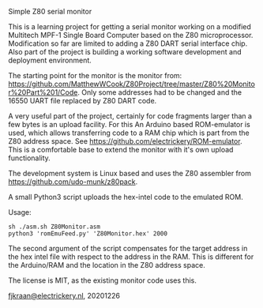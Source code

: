 Simple Z80 serial monitor

This is a learning project for getting a serial monitor working on a modified Multitech MPF-1 Single Board Computer
based on the Z80 microprocessor. Modification so far are limited to adding a Z80 DART serial interface chip. Also part 
of the project is building a working software development and deployment environment.

The starting point for the monitor is the monitor from: https://github.com/MatthewWCook/Z80Project/tree/master/Z80%20Monitor%20Part%201/Code. Only some addresses had to be changed and the 16550 UART file replaced by Z80 DART code.

A very useful part of the project, certainly for code fragments larger than a few bytes is an upload facility. For this
An Arduino based ROM-emulator is used, which allows transferring code to a RAM chip which is part from the Z80 address
space. See https://github.com/electrickery/ROM-emulator. This is a comfortable base to extend the monitor with it's own upload functionality.

The development system is Linux based and uses the Z80 assembler from https://github.com/udo-munk/z80pack.

A small Python3 script uploads the hex-intel code to the emulated ROM.

Usage:

	sh ./asm.sh Z80Monitor.asm
	python3 'romEmuFeed.py' 'Z80Monitor.hex' 2000

The second argument of the script compensates for the target address in the hex intel file with respect to the address
in the RAM. This is different for the Arduino/RAM and the location in the Z80 address space.

The license is MIT, as the existing monitor code uses this.

fjkraan@electrickery.nl, 20201226
